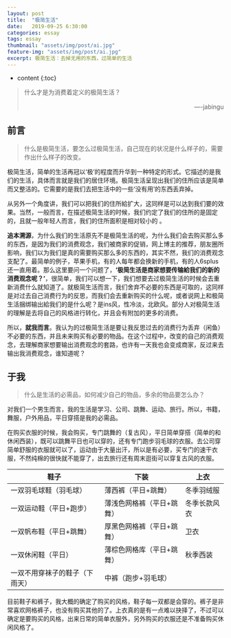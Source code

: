 ```yaml
---
layout: post
title:  "极简生活"
date:   2019-09-25 6:30:00
categories: essay
tags: essay
thumbnail: "assets/img/post/ai.jpg"
feature-img: "assets/img/post/ai.jpg"
excerpt: 极简生活：去掉无用的东西，过简单的生活
---
```


* content
{:toc}
> 什么才是为消费着定义的极简生活？
>
> <p align="right">—-jabingu　　</p>





## 前言

> 什么是极简生活，要怎么过极简生活，自己现在的状况是什么样子的，需要作出什么样子的改变。

极简生活，简单的生活再冠以‘极’的程度而升华到一种特定的形式。它描述的是我们的生活，具体而言就是我们的居住环境。极简生活呈现出我们的住所应该是简单而又整洁的。它需要的是我们去把生活中的一些‘没有用’的东西丢弃掉。

从另外一个角度讲，我们可以把我们的住所給扩大，这同样是可以达到我们要的效果。当然，一般而言，在描述极简生活的时候，我们约定了我们的住所的是固定的，且就一般年轻人而言，我们的住所面积是相对较小的 。

**追本溯源**，为什么我们的生活原先不是极简生活的呢，为什么我们会去购买那么多的东西，是因为我们的消费观念，我们被商家的促销，网上博主的推荐，朋友圈所影响，我们以为我们是真的需要购买那么多的东西的，其实不然，我们的消费观念支配了。最简单的例子，苹果手机，有的人每年都会换新的手机，有的人6splus还一直用着。那么这里要问一个问题了，**‘极简生活是商家想要传输給我们的新的消费观念呢？’**，很简单，我们可以想一下，我们想要去过极简生活的时候会去重新消费什么就知道了。就极简生活而言，我们舍弃不必要的东西是可取的，这同样是对过去自己消费行为的反思，而我们会去重新购买的什么呢，或者说网上和极简生活捆绑输出給我们的是什么呢？是ins风，性冷淡，北欧风。部分人对极简生活的理解是去将自己的风格进行转化，并且会有附加的更多的消费。

所以，**就我而言**。我认为的过极简生活是要让我反思过去的消费行为丢弃（闲鱼）不必要的东西，并且未来购买有必要的物品。在这个过程中，改变的自己的消费观念，去理解商家想要输出消费观念的套路，也许有一天我也会变成商家，反过来去输出我消费观念，谁知道呢？

## 于我

> 什么是生活的必需品，如何减少自己的物品，多余的物品要怎么办？

对我们一个男生而言，我的生活是学习、公司、跳舞、运动、旅行。所以，书籍，舞服，户外用品，平日穿搭是我的必需品。

在购买衣服的时候，我会购买，专门跳舞的（复古风），平日简单穿搭（简单的和休闲西装），既可以跳舞平日也可以穿的，还有专门跑步羽毛球的衣服。去公司穿简单舒服的衣服就可以了，运动由于大量出汗，所以是有必要，买专门的速干衣服，不然纯棉的很快就不能穿了，出去旅行还有周末逛街可以穿复古风的衣服。

| 鞋子                           | 下装                      | 上衣         |
| ------------------------------ | ------------------------- | ------------ |
| 一双羽毛球鞋（羽毛球）         | 薄西裤（平日+跳舞）       | 冬季羽绒服   |
| 一双运动鞋（平日+跑步）        | 薄浅色网格裤（平日+跳舞） | 冬季长款风衣 |
| 一双帆布鞋（平日+跳舞）        | 厚黑色网格裤（平日+跳舞） | 卫衣         |
| 一双休闲鞋（平日）             | 薄棕色网格库（平日+跳舞） | 秋季西装     |
| 一双不用穿袜子的鞋子（下雨天） | 中裤（跑步+羽毛球）       |              |

目前鞋子和裤子，我大概的确定了购买的风格，鞋子每一双都是会穿的。裤子是非常喜欢网格裤子，也没有购买其他的了。上衣真的是有一点难以抉择了，不过可以确定是要购买的风格，出来日常的简单衣服外，另外购买的衣服还是不准备购买休闲风格了。





























